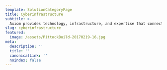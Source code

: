 ```yaml
---
template: SolutionCategoryPage
title: Cyberinfrastructure
subtitle: >-
  Axiom provides technology, infrastructure, and expertise that connects people to research programs and scientific data.
slug: cyberinfrastructure
featured:
  image: /assets/PittockBuild-20170219-16.jpg
meta:
  description: ''
  title: ''
  canonicalLink: ''
  noindex: false
---
```

